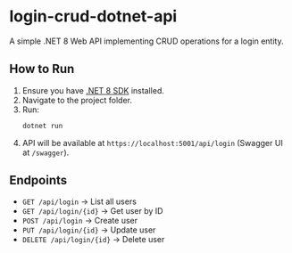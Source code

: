 # login-crud-dotnet-api

A simple .NET 8 Web API implementing CRUD operations for a login entity.

## How to Run
1. Ensure you have [.NET 8 SDK](https://dotnet.microsoft.com/en-us/download/dotnet/8.0) installed.
2. Navigate to the project folder.
3. Run:
   ```bash
   dotnet run
   ```
4. API will be available at `https://localhost:5001/api/login` (Swagger UI at `/swagger`).

## Endpoints
- `GET /api/login` → List all users
- `GET /api/login/{id}` → Get user by ID
- `POST /api/login` → Create user
- `PUT /api/login/{id}` → Update user
- `DELETE /api/login/{id}` → Delete user
